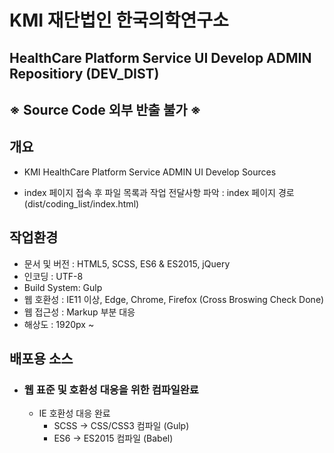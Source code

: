 # KMI 재단법인 한국의학연구소

## HealthCare Platform Service UI Develop ADMIN Repositiory (DEV_DIST)


## ※ Source Code 외부 반출 불가 ※

## 개요

- KMI HealthCare Platform Service ADMIN UI Develop Sources

- index 페이지 접속 후 파일 목록과 작업 전달사항 파악 : index 페이지 경로(dist/coding_list/index.html)

## 작업환경

- 문서 및 버전 : HTML5, SCSS, ES6 & ES2015, jQuery
- 인코딩 : UTF-8
- Build System: Gulp
- 웹 호환성 : IE11 이상, Edge, Chrome, Firefox (Cross Broswing Check Done)
- 웹 접근성 : Markup 부분 대응
- 해상도 : 1920px ~

## 배포용 소스

- ### 웹 표준 및 호환성 대응을 위한 컴파일완료

  - IE 호환성 대응 완료
    - SCSS → CSS/CSS3 컴파일 (Gulp)
    - ES6 → ES2015 컴파일 (Babel)
